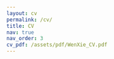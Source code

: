 ```yaml
---
layout: cv
permalink: /cv/
title: CV
nav: true
nav_order: 3
cv_pdf: /assets/pdf/WenXie_CV.pdf
---
```

